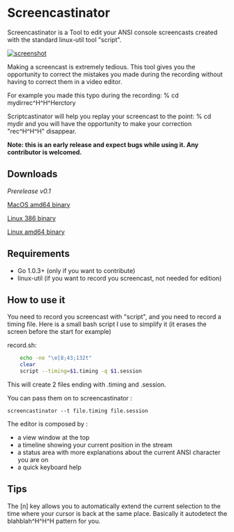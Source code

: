Screencastinator
================

Screencastinator is a Tool to edit your ANSI console screencasts created with the standard linux-util tool "script".

[![screenshot](http://gbin.github.com/screencastinator/screencastinator.png)](http://gbin.github.com/screencastinator/screencastinator.png)


Making a screencast is extremely tedious. This tool gives you the opportunity to correct the mistakes you made during the recording without having to correct them in a video editor.

For example you made this typo during the recording: % cd mydirrec^H^H^Herctory

Scriptcastinator will help you replay your screencast to the point: % cd mydir and you will have the opportunity to make your correction "rec^H^H^H" disappear.

**Note: this is an early release and expect bugs while using it. Any contributor is welcomed.**

## Downloads ##

_Prerelease v0.1_

[MacOS amd64 binary](http://gbin.github.com/screencastinator/releases/screencastinator-v0.1-darwin-amd64)

[Linux 386 binary](http://gbin.github.com/screencastinator/releases/screencastinator-v0.1-linux-386)

[Linux amd64 binary](http://gbin.github.com/screencastinator/releases/screencastinator-v0.1-linux-amd64)

## Requirements ##
* Go 1.0.3+  (only if you want to contribute)
* linux-util (if you want to record you screencast, not needed for edition)

## How to use it ##

You need to record you screencast with "script", and you need to record a timing file.
Here is a small bash script I use to simplify it (it erases the screen before the start for example)

record.sh:

```BASH
    echo -ne "\e[8;43;132t"
    clear
    script --timing=$1.timing -q $1.session
```

This will create 2 files ending with .timing and .session.

You can pass them on to screencastinator :

```
screencastinator --t file.timing file.session
```

The editor is composed by :
- a view window at the top
- a timeline showing your current position in the stream
- a status area with more explanations about the current ANSI character you are on
- a quick keyboard help

## Tips ##

The [n] key allows you to automatically extend the current selection to the time where your cursor is back at the same place. Basically it autodetect the blahblah^H^H^H pattern for you. 


